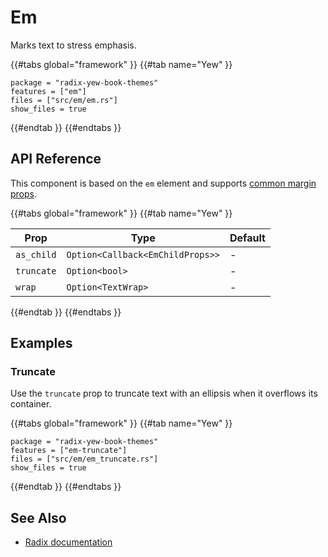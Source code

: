 # Em

Marks text to stress emphasis.

{{#tabs global="framework" }}
{{#tab name="Yew" }}

```toml,trunk
package = "radix-yew-book-themes"
features = ["em"]
files = ["src/em/em.rs"]
show_files = true
```

{{#endtab }}
{{#endtabs }}

## API Reference

This component is based on the `em` element and supports [common margin props](../overview/layout.md#margin-props).

{{#tabs global="framework" }}
{{#tab name="Yew" }}

| Prop       | Type                             | Default |
| ---------- | -------------------------------- | ------- |
| `as_child` | `Option<Callback<EmChildProps>>` | -       |
| `truncate` | `Option<bool>`                   | -       |
| `wrap`     | `Option<TextWrap>`               | -       |

{{#endtab }}
{{#endtabs }}

## Examples

### Truncate

Use the `truncate` prop to truncate text with an ellipsis when it overflows its container.

{{#tabs global="framework" }}
{{#tab name="Yew" }}

```toml,trunk
package = "radix-yew-book-themes"
features = ["em-truncate"]
files = ["src/em/em_truncate.rs"]
show_files = true
```

{{#endtab }}
{{#endtabs }}

## See Also

-   [Radix documentation](https://www.radix-ui.com/themes/docs/components/em)

